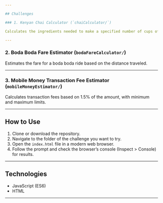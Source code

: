 ```yaml
---

## Challenges

### 1. Kenyan Chai Calculator (`chaiCalculator/`)

Calculates the ingredients needed to make a specified number of cups of Kenyan chai based on a standard recipe.

---
```


### 2. Boda Boda Fare Estimator (`bodaFareCalculator/`)

Estimates the fare for a boda boda ride based on the distance traveled.

---

### 3. Mobile Money Transaction Fee Estimator (`mobileMoneyEstimator/`)

Calculates transaction fees based on 1.5% of the amount, with minimum and maximum limits.

---

## How to Use

1. Clone or download the repository.
2. Navigate to the folder of the challenge you want to try.
3. Open the `index.html` file in a modern web browser.
4. Follow the prompt and check the browser’s console (Inspect > Console) for results.

---

## Technologies

- JavaScript (ES6)
- HTML

---